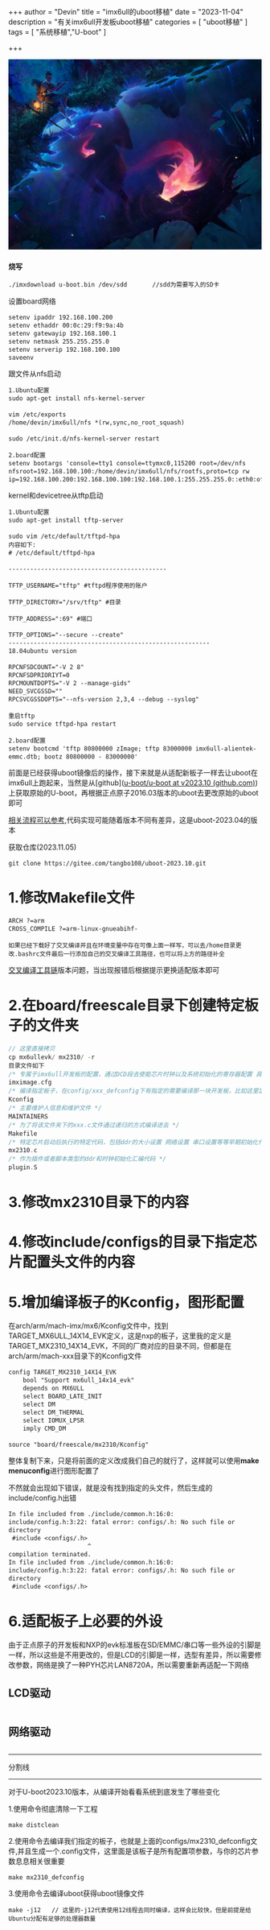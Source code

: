 +++
author = "Devin"
title = "imx6ull的uboot移植"
date = "2023-11-04"
description = "有关imx6ull开发板uboot移植"
categories = [
    "uboot移植"
]
tags = [
    "系统移植","U-boot"
]

+++

![](1.jpg)

#### 烧写

```sh
./imxdownload u-boot.bin /dev/sdd		//sdd为需要写入的SD卡
```

设置board网络

```
setenv ipaddr 192.168.100.200
setenv ethaddr 00:0c:29:f9:9a:4b
setenv gatewayip 192.168.100.1
setenv netmask 255.255.255.0
setenv serverip 192.168.100.100
saveenv
```

跟文件从nfs启动

```
1.Ubuntu配置
sudo apt-get install nfs-kernel-server

vim /etc/exports
/home/devin/imx6ull/nfs *(rw,sync,no_root_squash)

sudo /etc/init.d/nfs-kernel-server restart

2.board配置
setenv bootargs 'console=tty1 console=ttymxc0,115200 root=/dev/nfs nfsroot=192.168.100.100:/home/devin/imx6ull/nfs/rootfs,proto=tcp rw ip=192.168.100.200:192.168.100.100:192.168.100.1:255.255.255.0::eth0:off'

```

kernel和devicetree从tftp启动

```
1.Ubuntu配置
sudo apt-get install tftp-server

sudo vim /etc/default/tftpd-hpa
内容如下:
# /etc/default/tftpd-hpa

--------------------------------------------

TFTP_USERNAME="tftp" #tftpd程序使用的账户

TFTP_DIRECTORY="/srv/tftp" #目录

TFTP_ADDRESS=":69" #端口

TFTP_OPTIONS="--secure --create"
--------------------------------------------------------
18.04ubuntu version

RPCNFSDCOUNT="-V 2 8"
RPCNFSDPRIORIYT=0
RPCMOUNTDOPTS="-V 2 --manage-gids"
NEED_SVCGSSD=""
RPCSVCGSSDOPTS="--nfs-version 2,3,4 --debug --syslog"

重启tftp
sudo service tftpd-hpa restart

2.board配置
setenv bootcmd 'tftp 80800000 zImage; tftp 83000000 imx6ull-alientek-emmc.dtb; bootz 80800000 - 83000000'
```

前面是已经获得uboot镜像后的操作，接下来就是从适配新板子一样去让uboot在imx6ull上跑起来，当然是从[github]([u-boot/u-boot at v2023.10 (github.com)](https://github.com/u-boot/u-boot/tree/v2023.10))上获取原始的U-boot，再根据正点原子2016.03版本的uboot去更改原始的uboot即可

[相关流程可以参考](https://www.processon.com/v/YGkwDZ9q),代码实现可能随着版本不同有差异，这是uboot-2023.04的版本



获取仓库(2023.11.05)

```
git clone https://gitee.com/tangbo108/uboot-2023.10.git
```

# 1.修改Makefile文件

```
ARCH ?=arm
CROSS_COMPILE ?=arm-linux-gnueabihf-

如果已经下载好了交叉编译并且在环境变量中存在可像上面一样写，可以去/home目录更改.bashrc文件最后一行添加自己的交叉编译工具路径，也可以将上方的路径补全
```

[交叉编译工具链](https://www.linaro.org/downloads/)版本问题，当出现报错后根据提示更换适配版本即可

# 2.在board/freescale目录下创建特定板子的文件夹

```c
// 这里直接拷贝
cp mx6ullevk/ mx2310/ -r
目录文件如下
/* 专属于imx6ull开发板的配置，通过DCD段去使能芯片时钟以及系统初始化的寄存器配置 具体描述信息可参考doc/imx/mkimage/imximage.txt文件，通过mkimage工具可以生成专属于nxp imx6ull芯片的(systemclock+ddr)初始化代码 */
imximage.cfg
/* 编译指定板子，在config/xxx_defconfig下有指定的需要编译那一块开发板，比如这里定义的是TARGET_MX2310_14X14_EVK，然后会有SYS_BOARD/SYS_VENDOR/SYS_CONFIG_NAME/IMX_CONFIG去分别指定要编译的板子目录 板子厂商 板子配置的头文件也就是在include/config目录下 */
Kconfig
/* 主要维护人信息和维护文件 */
MAINTAINERS
/* 为了将该文件夹下的xxx.c文件通过递归的方式编译进去 */
Makefile
/* 特定芯片启动后执行的特定代码，包括ddr的大小设置 网络设置 串口设置等等早期初始化代码*/
mx2310.c
/* 作为插件或者脚本类型的ddr和时钟初始化汇编代码 */
plugin.S
```

# 3.修改mx2310目录下的内容

# 4.修改include/configs的目录下指定芯片配置头文件的内容

# 5.增加编译板子的Kconfig，图形配置

在arch/arm/mach-imx/mx6/Kconfig文件中，找到TARGET_MX6ULL_14X14_EVK定义，这是nxp的板子，这里我的定义是TARGET_MX2310_14X14_EVK，不同的厂商对应的目录不同，但都是在arch/arm/mach-xxx目录下的Kconfig文件

```
config TARGET_MX2310_14X14_EVK
	bool "Support mx6ull_14x14_evk"
	depends on MX6ULL
	select BOARD_LATE_INIT
	select DM
	select DM_THERMAL
	select IOMUX_LPSR
	imply CMD_DM
	
source "board/freescale/mx2310/Kconfig"
```

整体复制下来，只是将前面的定义改成我们自己的就行了，这样就可以使用**make menuconfig**进行图形配置了



不然就会出现如下错误，就是没有找到指定的头文件，然后生成的include/config.h出错

```
In file included from ./include/common.h:16:0:
include/config.h:3:22: fatal error: configs/.h: No such file or directory
 #include <configs/.h>
                      ^
compilation terminated.
In file included from ./include/common.h:16:0:
include/config.h:3:22: fatal error: configs/.h: No such file or directory
 #include <configs/.h>
```



# 6.适配板子上必要的外设

由于正点原子的开发板和NXP的evk标准板在SD/EMMC/串口等一些外设的引脚是一样，所以这些是不用更改的，但是LCD的引脚是一样，选型有差异，所以需要修改参数，网络是换了一种PYH芯片LAN8720A，所以需要重新再适配一下网络

## LCD驱动

```

```

## 网络驱动

```

```



***

分割线

***

对于U-boot2023.10版本，从编译开始看看系统到底发生了哪些变化

1.使用命令彻底清除一下工程

```
make distclean
```

2.使用命令去编译我们指定的板子，也就是上面的configs/mx2310_defconfig文件,并且生成一个.config文件，这里面是该板子是所有配置项参数，与你的芯片参数息息相关很重要

```
make mx2310_defconfig
```

3.使用命令去编译uboot获得uboot镜像文件

```
make -j12	// 这里的-j12代表使用12线程去同时编译，这样会比较快，但是前提是给Ubuntu分配有足够的处理器数量
```

